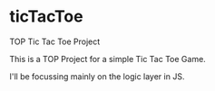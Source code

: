 # ticTacToe
TOP Tic Tac Toe Project

This is a TOP Project for a simple Tic Tac Toe Game. 

I'll be focussing mainly on the logic layer in JS. 